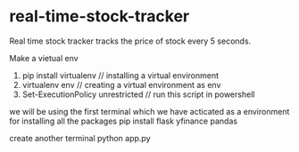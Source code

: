 # real-time-stock-tracker
Real time stock tracker tracks the price of stock every 5 seconds.

Make a vietual env 
1) pip install virtualenv  // installing a virtual environment
2) virtualenv env          // creating a virtual environment as env
3) Set-ExecutionPolicy unrestricted // run this script in powershell

we will be using the first terminal which we have acticated as a environment for installing all the packages
pip install flask yfinance pandas

create another terminal 
python app.py
